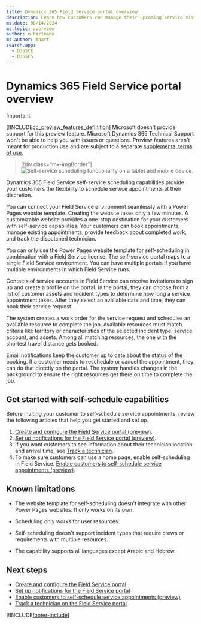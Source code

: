 ```yaml
---
title: Dynamics 365 Field Service portal overview
description: Learn how customers can manage their upcoming service visits with customer experience portals in Field Service.
ms.date: 08/14/2024
ms.topic: overview
author: m-hartmann
ms.author: mhart
search.app:
  - D365CE
  - D365FS
---
```


# Dynamics 365 Field Service portal overview

> [!IMPORTANT]
> [!INCLUDE[cc_preview_features_definition](../includes/cc-preview-features-definition.md)]
> Microsoft doesn't provide support for this preview feature. Microsoft Dynamics 365 Technical Support won't be able to help you with issues or questions. Preview features aren't meant for production use and are subject to a separate [supplemental terms of use](https://go.microsoft.com/fwlink/p/?LinkId=511446).

> [!div class="mx-imgBorder"]
> ![Self-service scheduling functionality on a tablet and mobile device.](./media/SS_Hero-screens.png)

Dynamics 365 Field Service self-service scheduling capabilities provide your customers the flexibility to schedule service appointments at their discretion.

You can connect your Field Service environment seamlessly with a Power Pages website template. Creating the website takes only a few minutes. A customizable website provides a one-stop destination for your customers with self-service capabilities. Your customers can book appointments, manage existing appointments, provide feedback about completed work, and track the dispatched technician.

You can only use the Power Pages website template for self-scheduling in combination with a Field Service license. The self-service portal maps to a single Field Service environment. You can have multiple portals if you have multiple environments in which Field Service runs.

Contacts of service accounts in Field Service can receive invitations to sign up and create a profile on the portal. In the portal, they can choose from a list of customer assets and incident types to determine how long a service appointment takes. After they select an available date and time, they can book their service request.

The system creates a work order for the service request and schedules an available resource to complete the job. Available resources must match criteria like territory or characteristics of the selected incident type, service account, and assets. Among all matching resources, the one with the shortest travel distance gets booked.

Email notifications keep the customer up to date about the status of the booking. If a customer needs to reschedule or cancel the appointment, they can do that directly on the portal. The system handles changes in the background to ensure the right resources get there on time to complete the job.

## Get started with self-schedule capabilities

Before inviting your customer to self-schedule service appointments, review the following articles that help you get started and set up.

1. [Create and configure the Field Service portal (preview)](create-configure-customer-portal.md).
1. [Set up notifications for the Field Service portal (preview)](customer-portal-notification-settings.md).
1. If you want customers to see information about their technician location and arrival time, see [Track a technician](customer-portal-technician-tracking.md).
1. To make sure customers can use a home page, enable self-scheduling in Field Service. [Enable customers to self-schedule service appointments (preview)](customer-portal-self-scheduling.md).

## Known limitations

- The website template for self-scheduling doesn't integrate with other Power Pages websites. It only works on its own.

- Scheduling only works for user resources.

- Self-scheduling doesn't support incident types that require crews or requirements with multiple resources.

- The capability supports all languages except Arabic and Hebrew.

## Next steps

- [Create and configure the Field Service portal](create-configure-customer-portal.md)
- [Set up notifications for the Field Service portal](customer-portal-notification-settings.md)
- [Enable customers to self-schedule service appointments (preview)](customer-portal-self-scheduling.md)
- [Track a technician on the Field Service portal](customer-portal-technician-tracking.md)

[!INCLUDE[footer-include](../includes/footer-banner.md)]

